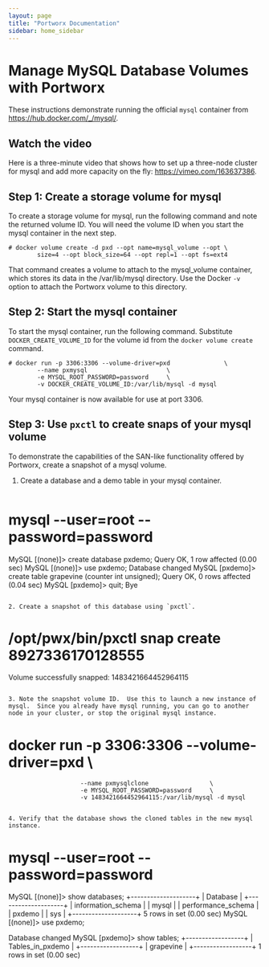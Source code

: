 ```yaml
---
layout: page
title: "Portworx Documentation"
sidebar: home_sidebar
---
```

# Manage MySQL Database Volumes with Portworx

These instructions demonstrate running the official `mysql` container from https://hub.docker.com/_/mysql/.

## Watch the video
Here is a three-minute video that shows how to set up a three-node cluster for mysql and add more capacity on the fly: https://vimeo.com/163637386.

## Step 1: Create a storage volume for mysql

To create a storage volume for mysql, run the following command and note the returned volume ID. You will need the volume ID when you start the mysql container in the next step.

```
# docker volume create -d pxd --opt name=mysql_volume --opt \
        size=4 --opt block_size=64 --opt repl=1 --opt fs=ext4
```

That command creates a volume to attach to the mysql_volume container, which stores its data in the /var/lib/mysql directory. Use the Docker `-v` option to attach the Portworx volume to this directory.

## Step 2: Start the mysql container

To start the mysql container, run the following command. Substitute `DOCKER_CREATE_VOLUME_ID` for the volume id from the `docker volume create` command.

```
# docker run -p 3306:3306 --volume-driver=pxd               \
        --name pxmysql                      \
        -e MYSQL_ROOT_PASSWORD=password     \
        -v DOCKER_CREATE_VOLUME_ID:/var/lib/mysql -d mysql
```

Your mysql container is now available for use at port 3306.

## Step 3: Use `pxctl` to create snaps of your mysql volume

To demonstrate the capabilities of the SAN-like functionality offered by Portworx, create a snapshot of a mysql volume.

1. Create a database and a demo table in your mysql container.

   ```
# mysql --user=root --password=password
MySQL [(none)]> create database pxdemo;
Query OK, 1 row affected (0.00 sec)
MySQL [(none)]> use pxdemo;
Database changed
MySQL [pxdemo]> create table grapevine (counter int unsigned);
Query OK, 0 rows affected (0.04 sec)
MySQL [pxdemo]> quit;
Bye
```

2. Create a snapshot of this database using `pxctl`.

   ```
# /opt/pwx/bin/pxctl snap create 8927336170128555
Volume successfully snapped:  1483421664452964115
```

3. Note the snapshot volume ID.  Use this to launch a new instance of mysql.  Since you already have mysql running, you can go to another node in your cluster, or stop the original mysql instance.

   ```
# docker run -p 3306:3306 --volume-driver=pxd 				\
                        --name pxmysqlclone                 \
                        -e MYSQL_ROOT_PASSWORD=password     \
                        -v 1483421664452964115:/var/lib/mysql -d mysql
```

4. Verify that the database shows the cloned tables in the new mysql instance.

```
# mysql --user=root --password=password
MySQL [(none)]> show databases;
+--------------------+
| Database           |
+--------------------+
| information_schema |
| mysql              |
| performance_schema |
| pxdemo             |
| sys                |
+--------------------+
5 rows in set (0.00 sec)
MySQL [(none)]> use pxdemo;

Database changed
MySQL [pxdemo]> show tables;
+------------------+
| Tables_in_pxdemo |
+------------------+
| grapevine        |
+------------------+
1 rows in set (0.00 sec)
```
